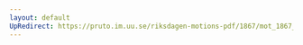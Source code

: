 ```yaml
---
layout: default
UpRedirect: https://pruto.im.uu.se/riksdagen-motions-pdf/1867/mot_1867__ak__269.pdf
---
```

